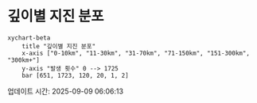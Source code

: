 # 깊이별 지진 분포

```mermaid
xychart-beta
    title "깊이별 지진 분포"
    x-axis ["0-10km", "11-30km", "31-70km", "71-150km", "151-300km", "300km+"]
    y-axis "발생 횟수" 0 --> 1725
    bar [651, 1723, 120, 20, 1, 2]
```

업데이트 시간: 2025-09-09 06:06:13
